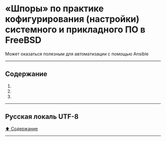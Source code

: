 # &laquo;Шпоры&raquo; по практике кофигурирования (настройки) системного и прикладного ПО в FreeBSD #

Может оказаться полезным для автоматизации с помощью Ansible

----

## Содержание ##

1. []()    
2. []()    
3. []()    

----

## Русская локаль UTF-8 ##

[:arrow_up: Содержание](#содержание)

----
